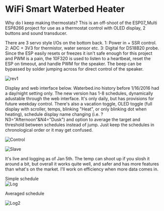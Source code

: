 # WiFi Smart Waterbed Heater
Why do I keep making thermostats?  This is an off-shoot of the ESP07_Multi ESP8266 project for use as a thermostat control with OLED display, 2 buttons and sound transducer.

There are 3 servo style I/Os on the bottom back. 1: Power in + SSR control. 2: ADC + 3V3 for thermistor, water sensor etc. 3: Digital for DS18B20 probe.  Since the ESP easily resets or freezes it isn't safe enough for this project and PWM is a pain, the 10F320 is used to  listen to a heartbeat, reset the ESP on timeout, and handle PWM for the speaker.  The beep can be bypassed by solder jumping across for direct control of the speaker.  

![rev1](http://www.curioustech.net/images/waterbedr1.png)

Display and web interface below.  Waterbed.ino history before 1/16/2016 had a day/night setting only.  The new version has 1-8 schedules, dynamically adustable through the web interface.  It's only daily, but has provisions for future weekday control.  There's also a vacation toggle, OLED toggle (full display with scroller, temps, blinking "Heat", or only blinking dot when heating), schedule display name changing (i.e. ?N3="Afternoon"&N4="Dusk") and option to average the target and threshold between schedules instead of jump.  Just keep the schedules in chronological order or it may get confused.  

![Control](http://curioustech.net/images/wb_ui2.png)


![Slave](http://curioustech.net/images/wb_slave.png)


It's live and logging as of Jan 5th.  The temp can shoot up if you slosh it around a bit, but overall it works quite well, and safer and has more features than what's on the market.  I'll work on efficiency when more data comes in.  

Simple schedule  
![Log](http://curioustech.net/images/wb_hist1.png)

Averaged schedule 

![Log2](http://curioustech.net/images/wb_hist.png)
